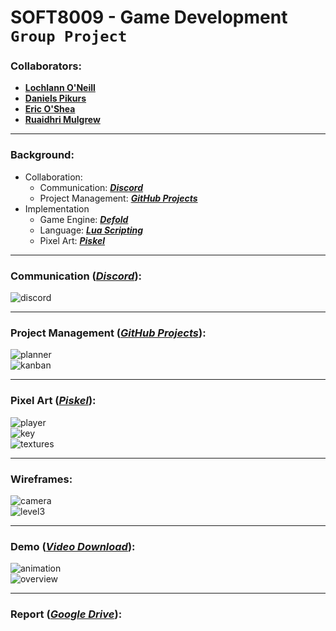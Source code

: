 <!--https://github.com/darsaveli/Readme-Markdown-Syntax-->
<!--https://github.com/ikatyang/emoji-cheat-sheet/blob/master/README.md-->

# SOFT8009 - Game Development `Group Project`

### Collaborators:
* **[Lochlann O'Neill](https://github.com/lochlannoneill)**  
* **[Daniels Pikurs](https://github.com/danielspikurs)**  
* **[Eric O'Shea](https://github.com/ericosheacork)**  
* **[Ruaidhri Mulgrew](https://github.com/RuaidhriMulgrew)**  

-----

### Background:
* Collaboration:
  * Communication: ***[Discord](https://discord.gg/SKTmfVWEtJ)***
  * Project Management: ***[GitHub Projects](https://github.com/users/lochlannoneill/projects/2)***
* Implementation
  * Game Engine: ***[Defold](https://defold.com/)***  
  * Language: ***[Lua Scripting](https://www.lua.org/)***  
  * Pixel Art: ***[Piskel](https://www.piskelapp.com/)***  

-----

### Communication **(*[Discord](https://discord.gg/SKTmfVWEtJ)*)**:
![discord](https://github.com/lochlannoneill/SOFT8009-GameDevelopment-Group/blob/main/Report/Screenshots/discord.png?raw=true)  

-----

### Project Management **(*[GitHub Projects](https://github.com/users/lochlannoneill/projects/2)*)**:
![planner](https://github.com/lochlannoneill/SOFT8009-Game-Development/blob/main/Report/Screenshots/Planner.PNG?raw=true)  
![kanban](https://github.com/lochlannoneill/SOFT8009-Game-Development/blob/main/Report/Screenshots/Kanban.PNG?raw=true)  

-----

### Pixel Art **(*[Piskel](https://www.piskelapp.com/)*)**:
![player](https://github.com/lochlannoneill/SOFT8009-GameDevelopment-Group/blob/main/Report/Screenshots/art_player2.png)  
![key](https://github.com/lochlannoneill/SOFT8009-GameDevelopment-Group/blob/main/Report/Screenshots/art_key.png)  
![textures](https://github.com/lochlannoneill/SOFT8009-GameDevelopment-Group/blob/main/Report/Screenshots/art_textures.png)  

-----

### Wireframes:
![camera](https://github.com/lochlannoneill/SOFT8009-GameDevelopment-Group/blob/main/Report/Screenshots/wireframe_camera.png)  
![level3](https://github.com/lochlannoneill/SOFT8009-GameDevelopment-Group/blob/main/Report/Screenshots/wireframe_level3.png)  

-----

### Demo **(*[Video Download](https://github.com/lochlannoneill/SOFT8009-Game-Development-Group/blob/main/demo_video.mp4)*)**:
![animation](https://github.com/lochlannoneill/SOFT8009-GameDevelopment-Group/blob/main/Report/Screenshots/animation_key.png)  
![overview](https://github.com/lochlannoneill/SOFT8009-GameDevelopment-Group/blob/main/Report/Screenshots/overview.png)  

-----

### Report **(*[Google Drive](https://docs.google.com/document/d/1LDDofAmBIzmuovxZfRPw5pQWtj--uftGkp9igMtl8As/edit?usp=sharing)*)**:

